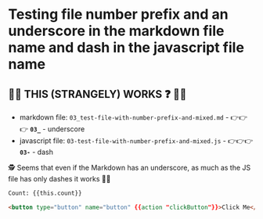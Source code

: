 # Testing file number prefix and an underscore in the markdown file name and dash in the javascript file name

## 🤔🤔 THIS (STRANGELY) WORKS ❓ 🤔🤔

- markdown file: `03_test-file-with-number-prefix-and-mixed.md`  - 👉👉👉 **`03_`** - underscore
- javascript file: `03-test-file-with-number-prefix-and-mixed.js` - 👉👉👉 **`03-`** - dash

🕵️ Seems that even if the Markdown has an underscore, as much as the JS file has only dashes it works 🤷‍♂️

```html
Count: {{this.count}}

<button type="button" name="button" {{action "clickButton"}}>Click Me</button>
```
